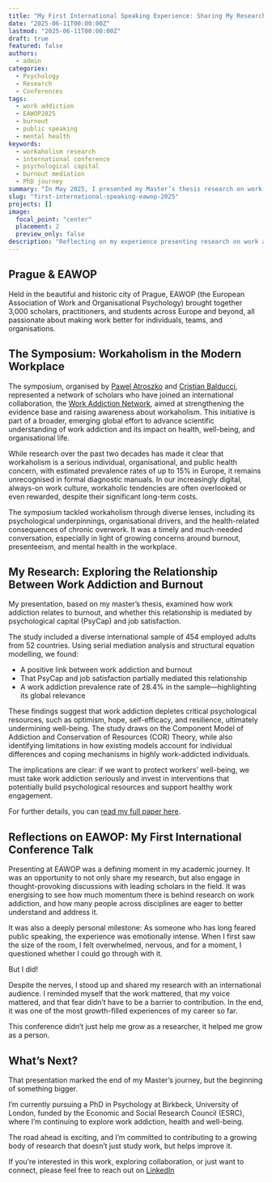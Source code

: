 ```yaml
---
title: "My First International Speaking Experience: Sharing My Research on Work Addiction at EAWOP 2025"
date: "2025-06-11T00:00:00Z"
lastmod: "2025-06-11T00:00:00Z"
draft: true
featured: false
authors:
  - admin
categories:
  - Psychology
  - Research
  - Conferences
tags:
  - work addiction
  - EAWOP2025
  - burnout
  - public speaking
  - mental health
keywords:
  - workaholism research
  - international conference
  - psychological capital
  - burnout mediation
  - PhD journey
summary: "In May 2025, I presented my Master’s thesis research on work addiction at the European Association of Work and Organizational Psychology (EAWOP) Conference in Prague, marking my first international speaking engagement and a key milestone in my academic career."
slug: "first-international-speaking-eawop-2025"
projects: []
image:
  focal_point: "center"
  placement: 2
  preview_only: false
description: "Reflecting on my experience presenting research on work addiction at EAWOP 2025, the symposium on workaholism, and how it shaped my academic growth and future PhD plans."
---
```


## Prague & EAWOP

Held in the beautiful and historic city of Prague, EAWOP (the European Association of Work and Organisational Psychology) brought together 3,000 scholars, practitioners, and students across Europe and beyond, all passionate about making work better for individuals, teams, and organisations.

## The Symposium: Workaholism in the Modern Workplace

The symposium, organised by [Pawel Atroszko](https://www.researchgate.net/profile/Pawel-Atroszko) and [Cristian Balducci](https://www.researchgate.net/profile/Cristian-Balducci-2), represented a network of scholars who have joined an international collaboration, the [Work Addiction Network](https://workaddiction.org/), aimed at strengthening the evidence base and raising awareness about workaholism. This initiative is part of a broader, emerging global effort to advance scientific understanding of work addiction and its impact on health, well-being, and organisational life.

While research over the past two decades has made it clear that workaholism is a serious individual, organisational, and public health concern, with estimated prevalence rates of up to 15% in Europe, it remains unrecognised in formal diagnostic manuals. In our increasingly digital, always-on work culture, workaholic tendencies are often overlooked or even rewarded, despite their significant long-term costs.

The symposium tackled workaholism through diverse lenses, including its psychological underpinnings, organisational drivers, and the health-related consequences of chronic overwork. It was a timely and much-needed conversation, especially in light of growing concerns around burnout, presenteeism, and mental health in the workplace.

## My Research: Exploring the Relationship Between Work Addiction and Burnout

My presentation, based on my master’s thesis, examined how work addiction relates to burnout, and whether this relationship is mediated by psychological capital (PsyCap) and job satisfaction.

The study included a diverse international sample of 454 employed adults from 52 countries. Using serial mediation analysis and structural equation modelling, we found:
- A positive link between work addiction and burnout
- That PsyCap and job satisfaction partially mediated this relationship
- A work addiction prevalence rate of 28.4% in the sample—highlighting its global relevance

These findings suggest that work addiction depletes critical psychological resources, such as optimism, hope, self-efficacy, and resilience, ultimately undermining well-being. The study draws on the Component Model of Addiction and Conservation of Resources (COR) Theory, while also identifying limitations in how existing models account for individual differences and coping mechanisms in highly work-addicted individuals.

The implications are clear: if we want to protect workers’ well-being, we must take work addiction seriously and invest in interventions that potentially build psychological resources and support healthy work engagement.

For further details, you can [read my full paper here](https://link.springer.com/epdf/10.1007/s11469-024-01397-8?sharing_token=lZdOQLBLW4URpcvTfI8Kwfe4RwlQNchNByi7wbcMAY6f0rfqCb_M7cr7EXbi8aXDj6HbwQnq08wsVnvq8X2eZz9Hzw-rV3X95sCIzU9VmE_kkkAcaPXrq4ix1IKi_W13J_kGw2GG6ft3kcuhqx3vLhKpdgY2bVpHQZVZPqhyFPs%3D).

## Reflections on EAWOP: My First International Conference Talk

Presenting at EAWOP was a defining moment in my academic journey. It was an opportunity to not only share my research, but also engage in thought-provoking discussions with leading scholars in the field. It was energising to see how much momentum there is behind research on work addiction, and how many people across disciplines are eager to better understand and address it.

It was also a deeply personal milestone: As someone who has long feared public speaking, the experience was emotionally intense. When I first saw the size of the room, I felt overwhelmed, nervous, and for a moment, I questioned whether I could go through with it.

But I did!

Despite the nerves, I stood up and shared my research with an international audience. I reminded myself that the work mattered, that my voice mattered, and that fear didn’t have to be a barrier to contribution. In the end, it was one of the most growth-filled experiences of my career so far.

This conference didn’t just help me grow as a researcher, it helped me grow as a person.

## What’s Next?

That presentation marked the end of my Master’s journey, but the beginning of something bigger.

I’m currently pursuing a PhD in Psychology at Birkbeck, University of London, funded by the Economic and Social Research Council (ESRC), where I’m continuing to explore work addiction, health and well-being.

The road ahead is exciting, and I’m committed to contributing to a growing body of research that doesn’t just study work, but helps improve it.

If you’re interested in this work, exploring collaboration, or just want to connect, please feel free to reach out on [LinkedIn](https://www.linkedin.com/in/stephanie-towch-4b2549206/)

